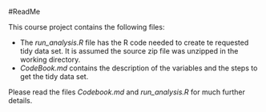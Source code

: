 #ReadMe

This course project contains the following files:

- The *run_analysis.R* file has the R code needed to create te requested tidy data set. It is assumed the source zip file was unzipped in the working directory.
- *CodeBook.md* contains the description of the variables and the steps to get the tidy data set.


Please read the files *Codebook.md* and *run_analysis.R* for much further details.

